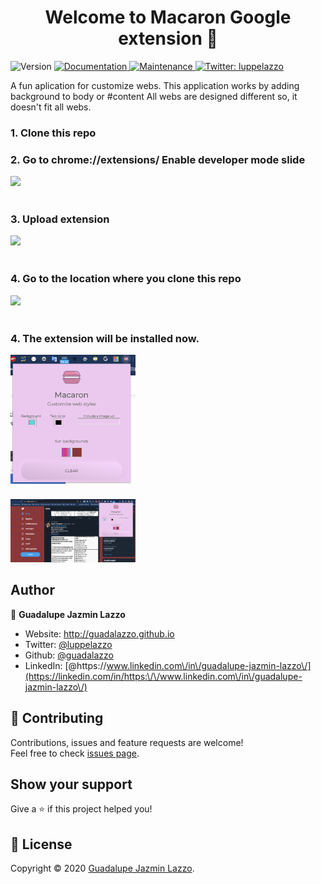 <h1 align="center">Welcome to Macaron Google extension 👋</h1>
<p>
  <img alt="Version" src="https://img.shields.io/badge/version-0.0.1-blue.svg?cacheSeconds=2592000" />
  <a href="https://github.com/guadalazzo/comeOn#readme" target="_blank">
    <img alt="Documentation" src="https://img.shields.io/badge/documentation-yes-brightgreen.svg" />
  </a>
  <a href="https://github.com/guadalazzo/comeOn/graphs/commit-activity" target="_blank">
    <img alt="Maintenance" src="https://img.shields.io/badge/Maintained%3F-yes-green.svg" />
  </a>
  <a href="https://twitter.com/luppelazzo" target="_blank">
    <img alt="Twitter: luppelazzo" src="https://img.shields.io/twitter/follow/luppelazzo.svg?style=social" />
  </a>
</p>

A fun aplication for customize webs.
This application works by adding background to body or #content
All webs are designed different so, it doesn't fit all webs.

### 1. Clone this repo

   
### 2. Go to chrome://extensions/ Enable developer mode slide

  <img src="https://cdnblog.webkul.com/blog/wp-content/uploads/2019/07/15065714/3-2.png" width="200" />
  <br/>
  <br/>

### 3. Upload extension

  <img src="https://cdnblog.webkul.com/blog/wp-content/uploads/2019/07/15065849/4-3.png" width="200" />
 <br/>
   <br/>

### 4. Go to the location where you clone this repo

   <img src="https://cdnblog.webkul.com/blog/wp-content/uploads/2019/07/15065856/5-3.png" width="200">
   <br/>
   <br/>
   
### 4. The extension will be installed now.

  <img src="images/macaronpreview.png" width="200">
   <br/>
   <br/>
  <img src="images/useexample.png" width="200">


## Author

👤 **Guadalupe Jazmin Lazzo**

* Website: http://guadalazzo.github.io
* Twitter: [@luppelazzo](https://twitter.com/luppelazzo)
* Github: [@guadalazzo](https://github.com/guadalazzo)
* LinkedIn: [@https:\/\/www.linkedin.com\/in\/guadalupe-jazmin-lazzo\/](https://linkedin.com/in/https:\/\/www.linkedin.com\/in\/guadalupe-jazmin-lazzo\/)

## 🤝 Contributing

Contributions, issues and feature requests are welcome!<br />Feel free to check [issues page](https://github.com/guadalazzo/pink-extension/issues). 

## Show your support

Give a ⭐️ if this project helped you!

## 📝 License

Copyright © 2020 [Guadalupe Jazmin Lazzo](https://github.com/guadalazzo).<br />

